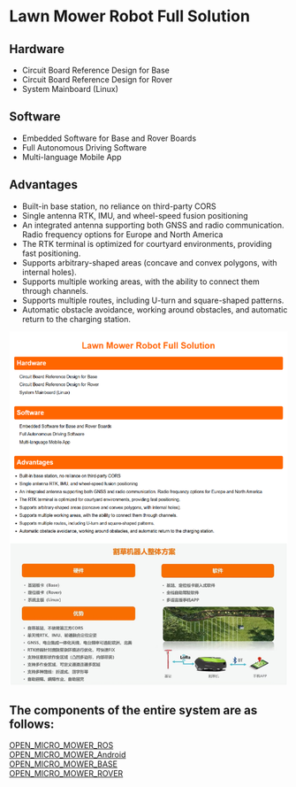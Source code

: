 # Lawn Mower Robot Full Solution

## Hardware
- Circuit Board Reference Design for Base
- Circuit Board Reference Design for Rover
- System Mainboard (Linux)

## Software
- Embedded Software for Base and Rover Boards
- Full Autonomous Driving Software
- Multi-language Mobile App

## Advantages
- Built-in base station, no reliance on third-party CORS
- Single antenna RTK, IMU, and wheel-speed fusion positioning
- An integrated antenna supporting both GNSS and radio communication. Radio frequency options for Europe and North America
- The RTK terminal is optimized for courtyard environments, providing fast positioning.
- Supports arbitrary-shaped areas (concave and convex polygons, with internal holes).
- Supports multiple working areas, with the ability to connect them through channels.
- Supports multiple routes, including U-turn and square-shaped patterns.
- Automatic obstacle avoidance, working around obstacles, and automatic return to the charging station.

![Detail Description](https://github.com/lguitech/open_micro_mower_base/blob/main/mower.png)

## The components of the entire system are as follows:

[OPEN_MICRO_MOWER_ROS](https://github.com/lguitech/open_micro_mower_ros)  
[OPEN_MICRO_MOWER_Android](https://github.com/lguitech/open_micro_mower_android)  
[OPEN_MICRO_MOWER_BASE](https://github.com/lguitech/open_micro_mower_base)  
[OPEN_MICRO_MOWER_ROVER](https://github.com/lguitech/open_micro_mower_rover)  
